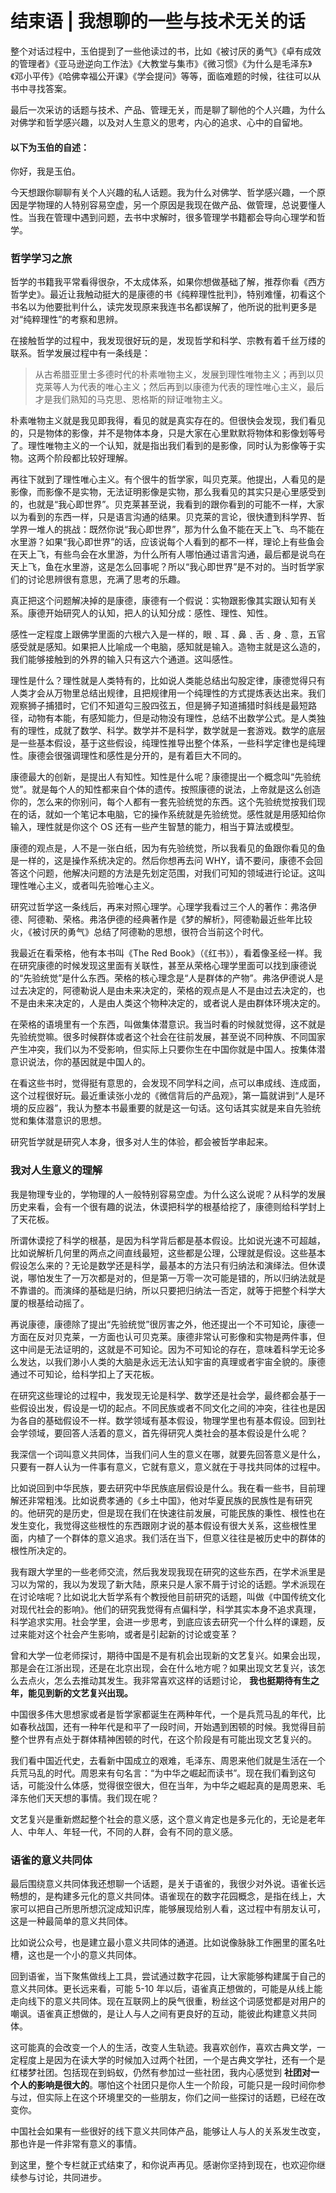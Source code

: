 # 结束语 | 我想聊的一些与技术无关的话
整个对话过程中，玉伯提到了一些他读过的书，比如《被讨厌的勇气》《卓有成效的管理者》《亚马逊逆向工作法》《大教堂与集市》《微习惯》《为什么是毛泽东》《邓小平传》《哈佛幸福公开课》《学会提问》等等，面临难题的时候，往往可以从书中寻找答案。

最后一次采访的话题与技术、产品、管理无关，而是聊了聊他的个人兴趣，为什么对佛学和哲学感兴趣，以及对人生意义的思考，内心的追求、心中的自留地。

#### **以下为玉伯的自述：**

你好，我是玉伯。

今天想跟你聊聊有关个人兴趣的私人话题。我为什么对佛学、哲学感兴趣，一个原因是学物理的人特别容易空虚，另一个原因是我现在做产品、做管理，总说要懂人性。当我在管理中遇到问题，去书中求解时，很多管理学书籍都会导向心理学和哲学。

### 哲学学习之旅

哲学的书籍我平常看得很杂，不太成体系，如果你想做基础了解，推荐你看《西方哲学史》。最近让我触动挺大的是康德的书《纯粹理性批判》，特别难懂，初看这个书名以为他要批判什么，读完发现原来我连书名都误解了，他所说的批判更多是对“纯粹理性”的考察和思辨。

在接触哲学的过程中，我发现很好玩的是，发现哲学和科学、宗教有着千丝万缕的联系。哲学发展过程中有一条线是：

> 从古希腊亚里士多德时代的朴素唯物主义，发展到理性唯物主义；再到以贝克莱等人为代表的唯心主义；然后再到以康德为代表的理性唯心主义，最后才是我们熟知的马克思、恩格斯的辩证唯物主义。

朴素唯物主义就是我见即我得，看见的就是真实存在的。但很快会发现，我们看见的，只是物体的影像，并不是物体本身，只是大家在心里默默将物体和影像划等号了。理性唯物主义的一个认知，就是指出我们看到的是影像，同时认为影像等于实物。这两个阶段都比较好理解。

再往下就到了理性唯心主义。有个很牛的哲学家，叫贝克莱。他提出，人看见的是影像，而影像不是实物，无法证明影像是实物，那么我看见的其实只是心里感受到的，也就是“我心即世界”。贝克莱甚至说，我看到的跟你看到的可能不一样，大家以为看到的东西一样，只是语言沟通的结果。贝克莱的言论，很快遭到科学界、哲学界一堆人的挑战：既然你说“我心即世界”，那为什么鱼不能在天上飞、鸟不能在水里游？如果“我心即世界”的话，应该说每个人看到的都不一样，理论上有些鱼会在天上飞，有些鸟会在水里游，为什么所有人哪怕通过语言沟通，最后都是说鸟在天上飞，鱼在水里游，这是怎么回事呢？所以“我心即世界”是不对的。当时哲学家们的讨论思辨很有意思，充满了思考的乐趣。

真正把这个问题解决掉的是康德，康德有一个假说：实物跟影像其实跟认知有关系。康德开始研究人的认知，把人的认知分成：感性、理性、知性。

感性一定程度上跟佛学里面的六根六入是一样的，眼﹑耳﹑鼻﹑舌﹑身﹑意，五官感受就是感知。如果把人比喻成一个电脑，感知就是输入。造物主就是这么造的，我们能够接触到的外界的输入只有这六个通道。这叫感性。

理性是什么？理性就是人类特有的，比如说人类能总结出勾股定律，康德觉得只有人类才会从万物里总结出规律，且把规律用一个纯理性的方式提炼表达出来。我们观察狮子捕猎时，它们不知道勾三股四弦五，但是狮子知道捕猎时斜线是最短路径，动物有本能，有感知能力，但是动物没有理性，总结不出数学公式。是人类独有的理性，成就了数学、科学。数学并不是科学，数学就是一套游戏。数学的底层是一些基本假设，基于这些假设，纯理性推导出整个体系，一些科学定律也是纯理性。康德会很强调理性和感性是分开的，是有着巨大不同的。

康德最大的创新，是提出人有知性。知性是什么呢？康德提出一个概念叫“先验统觉”。就是每个人的知性都来自个体的遗传。按照康德的说法，上帝就是这么创造你的，怎么来的你别问，每个人都有一套先验统觉的东西。这个先验统觉按我们现在的话，就如一个笔记本电脑，它的操作系统就是先验统觉。感性就是用感知给你输入，理性就是你这个 OS 还有一些产生智慧的能力，相当于算法或模型。

康德的观点是，人不是一张白纸，因为有先验统觉，所以我看见的鱼跟你看见的鱼是一样的，这是操作系统决定的。然后你想再去问 WHY，请不要问，康德不会回答这个问题，他解决问题的方法是先划定范围，对我们可知的领域进行论证。这叫理性唯心主义，或者叫先验唯心主义。

研究过哲学这一条线后，再来对照心理学。心理学我看过三个人的著作：弗洛伊德、阿德勒、荣格。弗洛伊德的经典著作是《梦的解析》，阿德勒最近些年比较火，《被讨厌的勇气》总结了阿德勒的思想，很符合当前这个时代。

我最近在看荣格，他有本书叫《The Red Book》（《红书》），看着像圣经一样。我在研究康德的时候发现这里面有关联性，甚至从荣格心理学里面可以找到康德说的“先验统觉”是什么东西。荣格的核心理念是“人是群体的产物”。弗洛伊德说人是过去决定的，阿德勒说人是由未来决定的，荣格的观点是人不是由过去决定的，也不是由未来决定的，人是由人类这个物种决定的，或者说人是由群体环境决定的。

在荣格的语境里有一个东西，叫做集体潜意识。我当时看的时候就觉得，这不就是先验统觉嘛。很多时候群体或者这个社会在往前发展，甚至说不同种族、不同国家产生冲突，我们以为不受影响，但实际上只要你生在中国你就是中国人。按集体潜意识说法，你的基因就是中国人的。

在看这些书时，觉得挺有意思的，会发现不同学科之间，点可以串成线、连成面，这个过程很好玩。最近重读张小龙的《微信背后的产品观》，第一篇就讲到“人是环境的反应器”，我认为整本书最重要的就是这一句话。这句话其实就是来自先验统觉和集体潜意识的思想。

研究哲学就是研究人本身，很多对人生的体验，都会被哲学串起来。

### 我对人生意义的理解

我是物理专业的，学物理的人一般特别容易空虚。为什么这么说呢？从科学的发展历史来看，会有一个很有趣的说法，休谟把科学的根基给挖了，康德则给科学封上了天花板。

所谓休谟挖了科学的根基，是因为科学背后都是基本假设。比如说光速不可超越，比如说解析几何里的两点之间直线最短，这些都是公理，公理就是假设。这些基本假设怎么来的？无论是数学还是科学，最基本的方法只有归纳法和演绎法。但休谟说，哪怕发生了一万次都是对的，但是第一万零一次可能是错的，所以归纳法就是不靠谱的。而演绎的基础是归纳，所以只要把归纳法一否定，就等于把整个科学大厦的根基给动摇了。

再说康德，康德除了提出“先验统觉”很厉害之外，他还提出一个不可知论，康德一方面在反对贝克莱，一方面也认可贝克莱。康德非常认可影像和实物是两件事，但这中间是无法证明的，这就是不可知论。因为不可知论的存在，意味着科学无论多么发达，以我们渺小人类的大脑是永远无法认知宇宙的真理或者宇宙全貌的。康德通过不可知论，给科学扣上了天花板。

在研究这些理论的过程中，我发现无论是科学、数学还是社会学，最终都会基于一些假设出发，假设是一切的起点。不同民族或者不同文化之间的冲突，往往也是因为各自的基础假设不一样。数学领域有基本假设，物理学里也有基本假设。回到社会学领域，要回答人活着的意义，首先得研究人类社会的基本假设是什么呢？

我深信一个词叫意义共同体，当我们问人生的意义在哪，就要先回答意义是什么，只要有一群人认为一件事有意义，它就有意义，意义就在于寻找共同体的过程中。

比如说回到中华民族，要去研究中华民族底层假设是什么。我在看一些书，目前理解还非常粗浅。比如说费孝通的《乡土中国》，他对华夏民族的民族性是有研究的。他研究的是历史，但是现在我们在快速往前发展，可能民族的秉性、根性也在发生变化，我觉得这些根性的东西跟刚才说的基本假设有很大关系，这些根性里面，内植了一个群体的意义追求。我们活在当下，但意义往往是被历史中的群体的根性所决定的。

我有跟大学里的一些老师交流，然后我发现我现在研究的这些东西，在学术派里是习以为常的，我以为发现了新大陆，原来只是人家不屑于讨论的话题。学术派现在在讨论啥呢？比如说北大哲学系有个教授他目前研究的话题，叫做《中国传统文化对现代社会的影响》。他们的研究我觉得有点偏科学，科学其实本身不追求真理，科学追求实用。社会学里，会进一步思考，到底应该去研究一个什么样的课题，反过来能对这个社会产生影响，或者是引起新的讨论或变革？

曾和大学一位老师探讨，期待中国是不是有机会出现新的文艺复兴。如果会出现，那是会在江浙出现，还是在北京出现，会在什么地方呢？如果出现文艺复兴，该怎么去点火，怎么去推动其发生。我非常喜欢这样的话题讨论， **我也挺期待有生之年，能见到新的文艺复兴出现。**

中国很多伟大思想家或者是哲学家都诞生在两种年代，一个是兵荒马乱的年代，比如春秋战国，还有一种年代是和平了一段时间，开始遇到困顿的时候。我觉得目前整个世界有点处于群体精神困顿的时代，在这个阶段是有可能出现文艺复兴的。

我们看中国近代史，去看新中国成立的艰难，毛泽东、周恩来他们就是生活在一个兵荒马乱的时代。周恩来有句名言：“为中华之崛起而读书”。现在我们看到这句话，可能没什么体感，觉得很空很大，但在当年，为中华之崛起真的是周恩来、毛泽东他们天天想的事情。我们现在呢？

文艺复兴是重新燃起整个社会的意义感，这个意义肯定也是多元化的，无论是老年人、中年人、年轻一代，不同的人群，会有不同的意义感。

### 语雀的意义共同体

最后围绕意义共同体我还想聊一个话题，是关于语雀的，我很少对外说。语雀长远畅想的，是构建多元化的意义共同体。语雀现在的数字花园概念，是指在线上，大家可以把自己所思所想沉淀成知识库，能够展现给别人看，这过程中有朋友认可，这是一种最简单的意义共同体。

比如说公众号，也是建立最小意义共同体的通道。比如说像脉脉工作圈里的匿名吐槽，这也是一个小的意义共同体。

回到语雀，当下聚焦做线上工具，尝试通过数字花园，让大家能够构建属于自己的意义共同体。更长远来看，可能 5-10 年以后，语雀真正想做的，可能是从线上能走向线下的意义共同体。现在互联网上的戾气很重，粉丝这个词感觉都是对用户的嘲讽。语雀真正想做的，是让人与人之间有更良好的互动，能彼此构建意义共同体。

这可能真的会改变一个人的生活，改变人生轨迹。我喜欢创作，喜欢古典文学，一定程度上是因为在读大学的时候加入过两个社团，一个是古典文学社，还有一个是红楼梦社团。包括现在到蚂蚁，仍然有参加过一些社团，我内心感觉到 **社团对一个人的影响是很大的**。哪怕这个社团只是你人生一个阶段，可能只是一段时间你参与过，但实际上在这个环境里交的一些朋友，你们之间一些探讨的话题，已经在改变你。

中国社会如果有一些很好的线下意义共同体产品，能够让人与人的关系发生改变，那也许是一件非常有意义的事情。

到这里，整个专栏就正式结束了，和你说声再见。感谢你坚持到现在，也欢迎你继续参与讨论，共同进步。